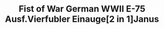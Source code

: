 ---
layout: product
title: "Fist of War German WWII E-75 Ausf.Vierfubler Einauge[2 in 1]Janus"
price: "2000" 
desc: "Maketa"
img_path: "/assets/img/UA72139.webp"
brand: "N/A"
available: false
special_offer: false
new: false
soon: false
cat: "010000"
subcat: "013300"
subsubcat: "0N/A"
sifra: "UA72139"
popular: false
---